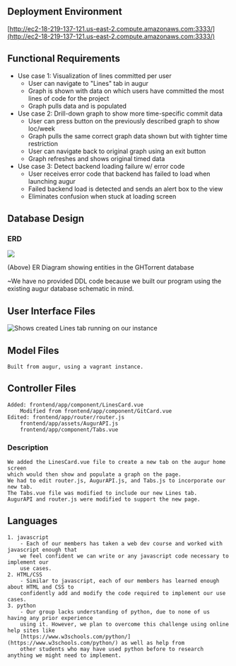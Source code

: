 ## Deployment Environment
[http://ec2-18-219-137-121.us-east-2.compute.amazonaws.com:3333/](http://ec2-18-219-137-121.us-east-2.compute.amazonaws.com:3333/)
## Functional Requirements

 - Use case 1: Visualization of lines committed per user
 	- User can navigate to "Lines" tab in augur
	- Graph is shown with data on which users have committed the most lines of code for the project
	- Graph pulls data and is populated 
 - Use case 2: Drill-down graph to show more time-specific commit data
 	- User can press button on the previously described graph to show loc/week
	- Graph pulls the same correct graph data shown but with tighter time restriction
	- User can navigate back to original graph using an exit button
	- Graph refreshes and shows original timed data
 - Use case 3: Detect backend loading failure w/ error code 
 	- User receives error code that backend has failed to load when launching augur
	- Failed backend load is detected and sends an alert box to the view
	- Eliminates confusion when stuck at loading screen 

## Database Design

### ERD
![](https://lh3.googleusercontent.com/e_hVb45EkjiCXvFiPhl-XpxZZvjkv0_JqaJlOCbdmEPwdLk1xlC-OXWeY28_HOKGCeq7kfR9Mh0p)

(Above) ER Diagram showing entities in the GHTorrent database 

~We have no provided DDL code because we built our program using the existing augur database schematic in mind. 


## User Interface Files
![Shows created Lines tab running on our instance](https://lh3.googleusercontent.com/OlLjII_RTg9a4LC0kpiRXnj3TRE0u-jJcHZlOulMEI5D5n-wcYeK7w4m9kXY_b83FdqU6At7jfPE)





## Model Files 
	Built from augur, using a vagrant instance. 
## Controller Files
	Added: frontend/app/component/LinesCard.vue 
		Modified from frontend/app/component/GitCard.vue
	Edited: frontend/app/router/router.js
		frontend/app/assets/AugurAPI.js
		frontend/app/component/Tabs.vue
### Description
	We added the LinesCard.vue file to create a new tab on the augur home screen 
	which would then show and populate a graph on the page. 
	We had to edit router.js, AugurAPI.js, and Tabs.js to incorporate our new tab. 
	The Tabs.vue file was modified to include our new Lines tab. 
	AugurAPI and router.js were modified to support the new page.
## Languages
    1. javascript
    	- Each of our members has taken a web dev course and worked with javascript enough that
	 	we feel confident we can write or any javascript code necessary to implement our 
	 	use cases. 
    2. HTML/CSS
    	- Similar to javascript, each of our members has learned enough about HTML and CSS to 
		confidently add and modify the code required to implement our use cases. 
    3. python
    	- Our group lacks understanding of python, due to none of us having any prior experience
		using it. However, we plan to overcome this challenge using online help sites like 
		[https://www.w3schools.com/python/](https://www.w3schools.com/python/) as well as help from
		other students who may have used python before to research anything we might need to implement.

